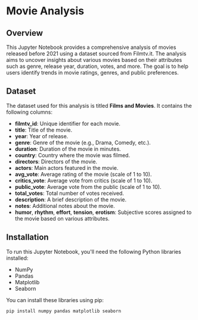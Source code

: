 # Movie Analysis

## Overview
This Jupyter Notebook provides a comprehensive analysis of movies released before 2021 using a dataset sourced from Filmtv.it. The analysis aims to uncover insights about various movies based on their attributes such as genre, release year, duration, votes, and more. The goal is to help users identify trends in movie ratings, genres, and public preferences.

## Dataset
The dataset used for this analysis is titled **Films and Movies**. It contains the following columns:
- **filmtv_id**: Unique identifier for each movie.
- **title**: Title of the movie.
- **year**: Year of release.
- **genre**: Genre of the movie (e.g., Drama, Comedy, etc.).
- **duration**: Duration of the movie in minutes.
- **country**: Country where the movie was filmed.
- **directors**: Directors of the movie.
- **actors**: Main actors featured in the movie.
- **avg_vote**: Average rating of the movie (scale of 1 to 10).
- **critics_vote**: Average vote from critics (scale of 1 to 10).
- **public_vote**: Average vote from the public (scale of 1 to 10).
- **total_votes**: Total number of votes received.
- **description**: A brief description of the movie.
- **notes**: Additional notes about the movie.
- **humor**, **rhythm**, **effort**, **tension**, **erotism**: Subjective scores assigned to the movie based on various attributes.

## Installation
To run this Jupyter Notebook, you'll need the following Python libraries installed:
- NumPy
- Pandas
- Matplotlib
- Seaborn

You can install these libraries using pip:
```bash
pip install numpy pandas matplotlib seaborn
